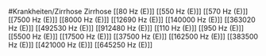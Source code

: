 #Krankheiten/Zirrhose
Zirrhose
[[80 Hz (E)]]
[[550 Hz (E)]]
[[570 Hz (E)]]
[[7500 Hz (E)]]
[[8000 Hz (E)]]
[[12690 Hz (E)]]
[[140000 Hz (E)]]
[[363020 Hz (E)]]
[[492530 Hz (E)]]
[[912480 Hz (E)]]
[[110 Hz (E)]]
[[950 Hz (E)]]
[[5500 Hz (E)]]
[[17500 Hz (E)]]
[[37500 Hz (E)]]
[[162500 Hz (E)]]
[[383500 Hz (E)]]
[[421000 Hz (E)]]
[[645250 Hz (E)]]